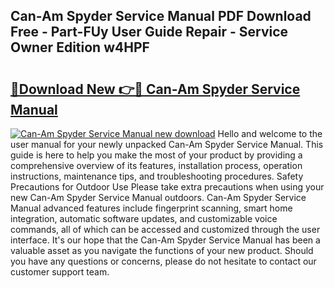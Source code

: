 ## Can-Am Spyder Service Manual PDF Download Free - Part-FUy User Guide Repair - Service Owner Edition w4HPF

# <h2><a href="http://bc30766.oget.top/?id=Can-Am+Spyder+Service+Manual">🔗Download New 👉🔴 Can-Am Spyder Service Manual</a></h2>

[![Can-Am Spyder Service Manual new download](https://i.imgur.com/5g1atiW.png)](http://bc30766.oget.top/?id=Can-Am+Spyder+Service+Manual)
Hello and welcome to the user manual for your newly unpacked Can-Am Spyder Service Manual. This guide is here to help you make the most of your product by providing a comprehensive overview of its features, installation process, operation instructions, maintenance tips, and troubleshooting procedures. Safety Precautions for Outdoor Use Please take extra precautions when using your new Can-Am Spyder Service Manual outdoors. Can-Am Spyder Service Manual advanced features include fingerprint scanning, smart home integration, automatic software updates, and customizable voice commands, all of which can be accessed and customized through the user interface. It's our hope that the Can-Am Spyder Service Manual has been a valuable asset as you navigate the functions of your new product. Should you have any questions or concerns, please do not hesitate to contact our customer support team.
